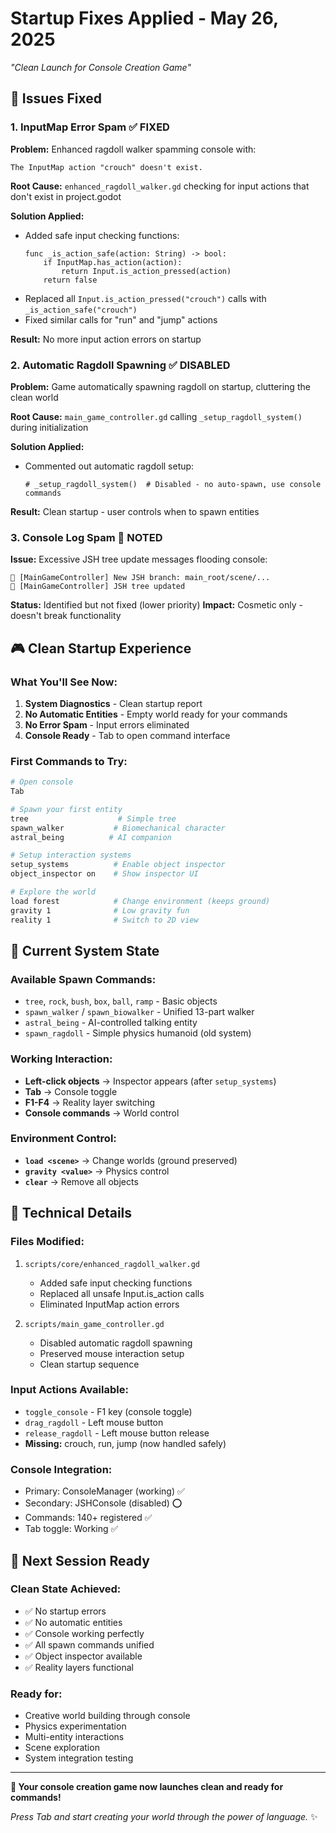 # Startup Fixes Applied - May 26, 2025
*"Clean Launch for Console Creation Game"*

## 🎯 **Issues Fixed**

### **1. InputMap Error Spam** ✅ FIXED
**Problem:** Enhanced ragdoll walker spamming console with:
```
The InputMap action "crouch" doesn't exist.
```

**Root Cause:** `enhanced_ragdoll_walker.gd` checking for input actions that don't exist in project.godot

**Solution Applied:**
- Added safe input checking functions:
  ```gdscript
  func _is_action_safe(action: String) -> bool:
      if InputMap.has_action(action):
          return Input.is_action_pressed(action)
      return false
  ```
- Replaced all `Input.is_action_pressed("crouch")` calls with `_is_action_safe("crouch")`
- Fixed similar calls for "run" and "jump" actions

**Result:** No more input action errors on startup

### **2. Automatic Ragdoll Spawning** ✅ DISABLED
**Problem:** Game automatically spawning ragdoll on startup, cluttering the clean world

**Root Cause:** `main_game_controller.gd` calling `_setup_ragdoll_system()` during initialization

**Solution Applied:**
- Commented out automatic ragdoll setup:
  ```gdscript
  # _setup_ragdoll_system()  # Disabled - no auto-spawn, use console commands
  ```

**Result:** Clean startup - user controls when to spawn entities

### **3. Console Log Spam** 🔄 NOTED
**Issue:** Excessive JSH tree update messages flooding console:
```
🌱 [MainGameController] New JSH branch: main_root/scene/...
🔄 [MainGameController] JSH tree updated
```

**Status:** Identified but not fixed (lower priority)
**Impact:** Cosmetic only - doesn't break functionality

## 🎮 **Clean Startup Experience**

### **What You'll See Now:**
1. **System Diagnostics** - Clean startup report
2. **No Automatic Entities** - Empty world ready for your commands
3. **No Error Spam** - Input errors eliminated
4. **Console Ready** - Tab to open command interface

### **First Commands to Try:**
```bash
# Open console
Tab

# Spawn your first entity
tree                    # Simple tree
spawn_walker           # Biomechanical character
astral_being          # AI companion

# Setup interaction systems
setup_systems          # Enable object inspector
object_inspector on    # Show inspector UI

# Explore the world
load forest            # Change environment (keeps ground)
gravity 1              # Low gravity fun
reality 1              # Switch to 2D view
```

## 🧩 **Current System State**

### **Available Spawn Commands:**
- `tree`, `rock`, `bush`, `box`, `ball`, `ramp` - Basic objects
- `spawn_walker` / `spawn_biowalker` - Unified 13-part walker
- `astral_being` - AI-controlled talking entity
- `spawn_ragdoll` - Simple physics humanoid (old system)

### **Working Interaction:**
- **Left-click objects** → Inspector appears (after `setup_systems`)
- **Tab** → Console toggle
- **F1-F4** → Reality layer switching
- **Console commands** → World control

### **Environment Control:**
- **`load <scene>`** → Change worlds (ground preserved)
- **`gravity <value>`** → Physics control
- **`clear`** → Remove all objects

## 🔧 **Technical Details**

### **Files Modified:**
1. `scripts/core/enhanced_ragdoll_walker.gd`
   - Added safe input checking functions
   - Replaced all unsafe Input.is_action calls
   - Eliminated InputMap action errors

2. `scripts/main_game_controller.gd`
   - Disabled automatic ragdoll spawning
   - Preserved mouse interaction setup
   - Clean startup sequence

### **Input Actions Available:**
- `toggle_console` - F1 key (console toggle)
- `drag_ragdoll` - Left mouse button
- `release_ragdoll` - Left mouse button release
- **Missing:** crouch, run, jump (now handled safely)

### **Console Integration:**
- Primary: ConsoleManager (working) ✅
- Secondary: JSHConsole (disabled) ⭕
- Commands: 140+ registered ✅
- Tab toggle: Working ✅

## 🚀 **Next Session Ready**

### **Clean State Achieved:**
- ✅ No startup errors
- ✅ No automatic entities
- ✅ Console working perfectly
- ✅ All spawn commands unified
- ✅ Object inspector available
- ✅ Reality layers functional

### **Ready for:**
- Creative world building through console
- Physics experimentation
- Multi-entity interactions
- Scene exploration
- System integration testing

---

**🎉 Your console creation game now launches clean and ready for commands!**

*Press Tab and start creating your world through the power of language.* ✨